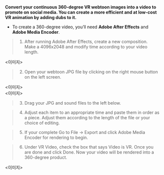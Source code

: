 **Convert your continuous 360-degree VR webtoon images into a video to promote on social media. You can create a more efficient and at low-cost VR animation by adding dubs to it.**

* To create a 360-degree video, you’ll need **Adobe After Effects** and **Adobe Media Encoder**.

> 1) After running Adobe After Effects, create a new composition. Make a 4096x2048 and modify time according to your video length.

<이미지>

> 2) Open your webtoon JPG file by clicking on the right mouse button on the left screen.

<이미지>  
<이미지>

> 3) Drag your JPG and sound files to the left below.

> 4) Adjust each item to an appropriate time and paste them in order as a piece. Adjust them according to the length of the file or your choice of editing.

> 5) If your complete Go to File -> Export and click Adobe Media Encoder for rendering to begin.

> 6) Under VR Video, check the box that says Video is VR. Once you are done and click Done. Now your video will be rendered into a 360-degree product.

<이미지>